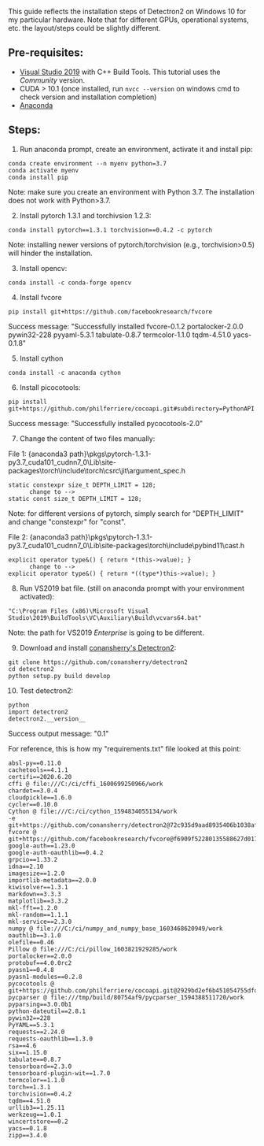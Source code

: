 This guide reflects the installation steps of Detectron2 on Windows 10 for my particular hardware. Note that for different GPUs, operational systems, etc. the layout/steps could be slightly different.

## Pre-requisites: 
* [Visual Studio 2019](https://visualstudio.microsoft.com/vs/) with C++ Build Tools. This tutorial uses the *Community* version. 
* CUDA > 10.1 (once installed, run ```nvcc --version``` on windows cmd to check version and installation completion)
* [Anaconda](https://www.anaconda.com/products/individual)

## Steps: 

1. Run anaconda prompt, create an environment, activate it and install pip: 
```
conda create environment --n myenv python=3.7
conda activate myenv
conda install pip
```
Note: make sure you create an environment with Python 3.7. The installation does not work with Python>3.7.

2. Install pytorch 1.3.1 and torchivsion 1.2.3:
```
conda install pytorch==1.3.1 torchvision==0.4.2 -c pytorch 
```
Note: installing newer versions of pytorch/torchvision (e.g., torchvision>0.5) will hinder the installation. 

3. Install opencv:
```
conda install -c conda-forge opencv
```

4. Install fvcore
```
pip install git+https://github.com/facebookresearch/fvcore
```
Success message: "Successfully installed fvcore-0.1.2 portalocker-2.0.0 pywin32-228 pyyaml-5.3.1 tabulate-0.8.7 termcolor-1.1.0 tqdm-4.51.0 yacs-0.1.8"

5. Install cython
```
conda install -c anaconda cython
```
6. Install picocotools:
```
pip install git+https://github.com/philferriere/cocoapi.git#subdirectory=PythonAPI
```
Success message: "Successfully installed pycocotools-2.0"

7. Change the content of two files manually:

File 1: 
  {anaconda3 path}\pkgs\pytorch-1.3.1-py3.7_cuda101_cudnn7_0\Lib\site-packages\torch\include\torch\csrc\jit\argument_spec.h
```
static constexpr size_t DEPTH_LIMIT = 128; 
      change to -->
static const size_t DEPTH_LIMIT = 128;
```
Note: for different versions of pytorch, simply search for "DEPTH_LIMIT" and change "constexpr" for "const".

File 2: 
  {anaconda3 path}\pkgs\pytorch-1.3.1-py3.7_cuda101_cudnn7_0\Lib\site-packages\torch\include\pybind11\cast.h
```
explicit operator type&() { return *(this->value); }
      change to -->
explicit operator type&() { return *((type*)this->value); }
```
    
8. Run VS2019 bat file.
(still on anaconda prompt with your environment activated):
```
"C:\Program Files (x86)\Microsoft Visual Studio\2019\BuildTools\VC\Auxiliary\Build\vcvars64.bat" 
```
Note: the path for VS2019 *Enterprise* is going to be different.

9. Download and install [conansherry's Detectron2](github.com/conansherry/detectron2):
```
git clone https://github.com/conansherry/detectron2
cd detectron2
python setup.py build develop
```
 
10. Test detectron2: 
```
python
import detectron2
detectron2.__version__
```
Success output message: "0.1"

For reference, this is how my "requirements.txt" file looked at this point: 
```
absl-py==0.11.0
cachetools==4.1.1
certifi==2020.6.20
cffi @ file:///C:/ci/cffi_1600699250966/work
chardet==3.0.4
cloudpickle==1.6.0
cycler==0.10.0
Cython @ file:///C:/ci/cython_1594834055134/work
-e git+https://github.com/conansherry/detectron2@72c935d9aad8935406b1038af408aa06077d950a#egg=detectron2
fvcore @ git+https://github.com/facebookresearch/fvcore@f6909f52280135588627d017a2191ce2e6605742
google-auth==1.23.0
google-auth-oauthlib==0.4.2
grpcio==1.33.2
idna==2.10
imagesize==1.2.0
importlib-metadata==2.0.0
kiwisolver==1.3.1
markdown==3.3.3
matplotlib==3.3.2
mkl-fft==1.2.0
mkl-random==1.1.1
mkl-service==2.3.0
numpy @ file:///C:/ci/numpy_and_numpy_base_1603468620949/work
oauthlib==3.1.0
olefile==0.46
Pillow @ file:///C:/ci/pillow_1603821929285/work
portalocker==2.0.0
protobuf==4.0.0rc2
pyasn1==0.4.8
pyasn1-modules==0.2.8
pycocotools @ git+https://github.com/philferriere/cocoapi.git@2929bd2ef6b451054755dfd7ceb09278f935f7ad#subdirectory=PythonAPI
pycparser @ file:///tmp/build/80754af9/pycparser_1594388511720/work
pyparsing==3.0.0b1
python-dateutil==2.8.1
pywin32==228
PyYAML==5.3.1
requests==2.24.0
requests-oauthlib==1.3.0
rsa==4.6
six==1.15.0
tabulate==0.8.7
tensorboard==2.3.0
tensorboard-plugin-wit==1.7.0
termcolor==1.1.0
torch==1.3.1
torchvision==0.4.2
tqdm==4.51.0
urllib3==1.25.11
werkzeug==1.0.1
wincertstore==0.2
yacs==0.1.8
zipp==3.4.0
```



